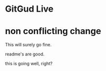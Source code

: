 # GitGud Live

# non conflicting change

This will surely go fine.

readme's are good.

this is going well, right?
